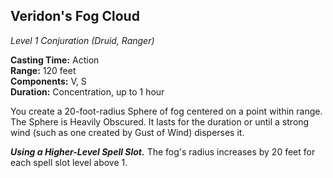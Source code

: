 ## Veridon's Fog Cloud
*Level 1 Conjuration (Druid, Ranger)*

**Casting Time:** Action  
**Range:** 120 feet  
**Components:** V, S  
**Duration:** Concentration, up to 1 hour  

You create a 20-foot-radius Sphere of fog centered on a point within range. The Sphere is Heavily Obscured. It lasts for the duration or until a strong wind (such as one created by Gust of Wind) disperses it.

***Using a Higher-Level Spell Slot.*** The fog's radius increases by 20 feet for each spell slot level above 1. 